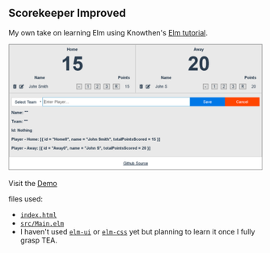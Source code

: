 ## Scorekeeper Improved

My own take on learning Elm using Knowthen's [Elm tutorial](https://github.com/knowthen/elm).

![Screenshot of app](screenshot.png)

Visit the [Demo](https://jaeyson.github.io/score-keeper-improved/)

files used:

- [`index.html`](https://github.com/jaeyson/score-keeper-improved/blob/master/index.html)
- [`src/Main.elm`](https://github.com/jaeyson/score-keeper-improved/blob/master/src/Main.elm)
- I haven't used [`elm-ui`](https://github.com/mdgriffith/elm-ui/tree/1.1.0) or [`elm-css`](https://github.com/rtfeldman/elm-css) yet but planning to learn it once I fully grasp TEA.

[//]: # "Work in Progress"
[//]: # "Visit the [Demo](https://gitcdn.xyz/repo/jaeyson/score-keeper-improved/master/index.html)"
